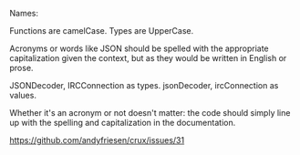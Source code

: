 Names:

Functions are camelCase.
Types are UpperCase.

Acronyms or words like JSON should be spelled with the appropriate capitalization
given the context, but as they would be written in English or prose.

JSONDecoder, IRCConnection as types.
jsonDecoder, ircConnection as values.

Whether it's an acronym or not doesn't matter: the code should simply line up
with the spelling and capitalization in the documentation.

https://github.com/andyfriesen/crux/issues/31

